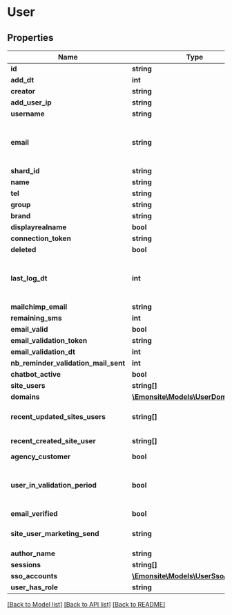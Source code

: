 # User

## Properties
Name | Type | Description | Notes
------------ | ------------- | ------------- | -------------
**id** | **string** |  | [optional] 
**add_dt** | **int** |  | [optional] 
**creator** | **string** |  | [optional] 
**add_user_ip** | **string** |  | [optional] 
**username** | **string** |  | [optional] 
**email** | **string** | TODO WARNING : des emails sont en chaine vide, probablement ems v1 - v3. Quid ? | [optional] 
**shard_id** | **string** |  | [optional] 
**name** | **string** |  | [optional] 
**tel** | **string** |  | [optional] 
**group** | **string** |  | [optional] 
**brand** | **string** |  | [optional] 
**displayrealname** | **bool** |  | [optional] 
**connection_token** | **string** |  | [optional] 
**deleted** | **bool** |  | [optional] 
**last_log_dt** | **int** | Timestamp de la dernière fois que le user à été vu sur le manager, MAJ 1x / jour | [optional] 
**mailchimp_email** | **string** |  | [optional] 
**remaining_sms** | **int** |  | [optional] 
**email_valid** | **bool** |  | [optional] 
**email_validation_token** | **string** |  | [optional] 
**email_validation_dt** | **int** |  | [optional] 
**nb_reminder_validation_mail_sent** | **int** |  | [optional] 
**chatbot_active** | **bool** |  | [optional] 
**site_users** | **string[]** |  | [optional] 
**domains** | [**\Emonsite\Models\UserDomain[]**](UserDomain.md) |  | [optional] 
**recent_updated_sites_users** | **string[]** | Les sites users ordered par last_log_dt | [optional] 
**recent_created_site_user** | **string[]** | Le dernier Siteuser créé | [optional] 
**agency_customer** | **bool** |  | [optional] 
**user_in_validation_period** | **bool** | Indique si le user est dans la \&quot;période de validation\&quot; de 30 jours après sa création | [optional] 
**email_verified** | **bool** |  | [optional] 
**site_user_marketing_send** | **string** | Retourne le Siteuser dont le flag marketing_email_send | [optional] 
**author_name** | **string** |  | [optional] 
**sessions** | **string[]** |  | [optional] 
**sso_accounts** | [**\Emonsite\Models\UserSsoAccount[]**](UserSsoAccount.md) |  | [optional] 
**user_has_role** | **string** |  | [optional] 

[[Back to Model list]](../../README.md#documentation-for-models) [[Back to API list]](../../README.md#documentation-for-api-endpoints) [[Back to README]](../../README.md)

